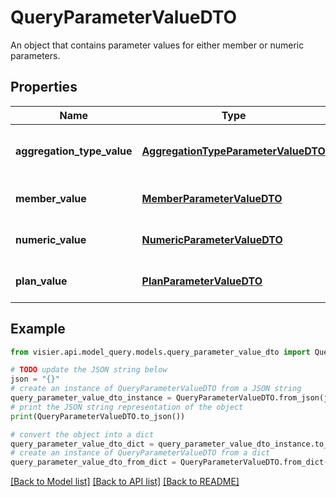 # QueryParameterValueDTO

An object that contains parameter values for either member or numeric parameters.

## Properties

Name | Type | Description | Notes
------------ | ------------- | ------------- | -------------
**aggregation_type_value** | [**AggregationTypeParameterValueDTO**](AggregationTypeParameterValueDTO.md) | A value for an aggregation parameter. | [optional] 
**member_value** | [**MemberParameterValueDTO**](MemberParameterValueDTO.md) | A value for a member parameter. | [optional] 
**numeric_value** | [**NumericParameterValueDTO**](NumericParameterValueDTO.md) | A value for a numeric parameter. | [optional] 
**plan_value** | [**PlanParameterValueDTO**](PlanParameterValueDTO.md) | A value for a plan parameter. | [optional] 

## Example

```python
from visier.api.model_query.models.query_parameter_value_dto import QueryParameterValueDTO

# TODO update the JSON string below
json = "{}"
# create an instance of QueryParameterValueDTO from a JSON string
query_parameter_value_dto_instance = QueryParameterValueDTO.from_json(json)
# print the JSON string representation of the object
print(QueryParameterValueDTO.to_json())

# convert the object into a dict
query_parameter_value_dto_dict = query_parameter_value_dto_instance.to_dict()
# create an instance of QueryParameterValueDTO from a dict
query_parameter_value_dto_from_dict = QueryParameterValueDTO.from_dict(query_parameter_value_dto_dict)
```
[[Back to Model list]](../README.md#documentation-for-models) [[Back to API list]](../README.md#documentation-for-api-endpoints) [[Back to README]](../README.md)


